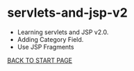 # servlets-and-jsp-v2  
 - Learning servlets and JSP v2.0.  
 - Adding Category Field.  
 - Use JSP Fragments  


[BACK TO START PAGE](https://github.com/FlorescuAndrei/Start.git) 

 
